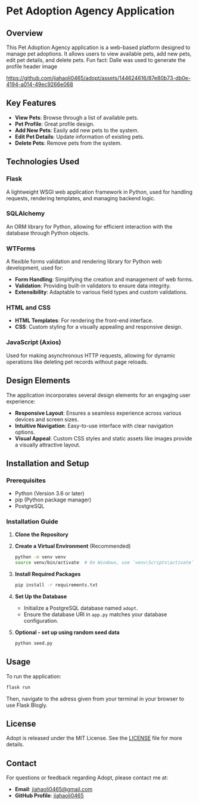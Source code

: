# Pet Adoption Agency Application

## Overview
This Pet Adoption Agency application is a web-based platform designed to manage pet adoptions. It allows users to view available pets, add new pets, edit pet details, and delete pets.
Fun fact: Dalle was used to generate the profile header image


https://github.com/jiahaoli0465/adopt/assets/144624616/87e80b73-db0e-4194-a014-49ec9266e068


## Key Features
- **View Pets**: Browse through a list of available pets.
- **Pet Profile**: Great profile design.
- **Add New Pets**: Easily add new pets to the system.
- **Edit Pet Details**: Update information of existing pets.
- **Delete Pets**: Remove pets from the system.

## Technologies Used

### Flask
A lightweight WSGI web application framework in Python, used for handling requests, rendering templates, and managing backend logic.

### SQLAlchemy
An ORM library for Python, allowing for efficient interaction with the database through Python objects.

### WTForms
A flexible forms validation and rendering library for Python web development, used for:
- **Form Handling**: Simplifying the creation and management of web forms.
- **Validation**: Providing built-in validators to ensure data integrity.
- **Extensibility**: Adaptable to various field types and custom validations.

### HTML and CSS
- **HTML Templates**: For rendering the front-end interface.
- **CSS**: Custom styling for a visually appealing and responsive design.

### JavaScript (Axios)
Used for making asynchronous HTTP requests, allowing for dynamic operations like deleting pet records without page reloads.

## Design Elements
The application incorporates several design elements for an engaging user experience:
- **Responsive Layout**: Ensures a seamless experience across various devices and screen sizes.
- **Intuitive Navigation**: Easy-to-use interface with clear navigation options.
- **Visual Appeal**: Custom CSS styles and static assets like images provide a visually attractive layout.


## Installation and Setup

### Prerequisites

- Python (Version 3.6 or later)
- pip (Python package manager)
- PostgreSQL

### Installation Guide

1. **Clone the Repository**


2. **Create a Virtual Environment** (Recommended)
   ```bash
   python -m venv venv
   source venv/bin/activate  # On Windows, use `venv\Scripts\activate`
   ```

3. **Install Required Packages**
   ```bash
   pip install -r requirements.txt
   ```

4. **Set Up the Database**
   - Initialize a PostgreSQL database named `adopt`.
   - Ensure the database URI in `app.py` matches your database configuration.

5. **Optional - set up using random seed data**
   ```bash
   python seed.py
   ```

## Usage

To run the application:

```bash
flask run
```

Then, navigate to the adress given from your terminal in your browser to use Flask Blogly.



## License

Adopt is released under the MIT License. See the [LICENSE](LICENSE.md) file for more details.

## Contact

For questions or feedback regarding Adopt, please contact me at:

- **Email**: [jiahaoli0465@gmail.com](mailto:jiahaoli0465@gmail.com)
- **GitHub Profile**: [jiahaoli0465](https://github.com/jiahaoli0465)
